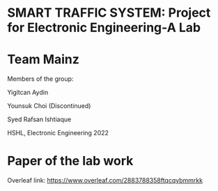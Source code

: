 # SMART TRAFFIC SYSTEM: Project for Electronic Engineering-A Lab

# Team Mainz


Members of the group:

Yigitcan Aydin

Younsuk Choi (Discontinued)

Syed Rafsan Ishtiaque




HSHL, Electronic Engineering 2022


# Paper of the lab work
Overleaf link: https://www.overleaf.com/2883788358ftqcqybmmrkk
